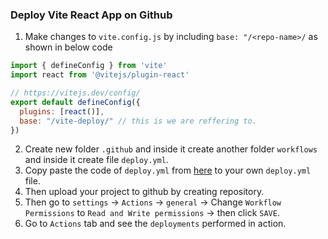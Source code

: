 ### Deploy Vite React App on Github
1. Make changes to `vite.config.js` by including `base: "/<repo-name>/` as shown in below code
```js
import { defineConfig } from 'vite'
import react from '@vitejs/plugin-react'

// https://vitejs.dev/config/
export default defineConfig({
  plugins: [react()],
  base: "/vite-deploy/" // this is we are reffering to.
})
```

2. Create new folder `.github` and inside it create another folder `workflows` and inside it create file `deploy.yml`.
3. Copy paste the code of `deploy.yml` from [here](https://github.com/ErickKS/vite-deploy/blob/main/.github/workflows/deploy.yml) to your own `deploy.yml` file.
4. Then upload your project to github by creating repository.
5. Then go to `settings` -> `Actions` -> `general` -> Change `Workflow Permissions` to `Read and Write permissions` -> then click `SAVE`.
6. Go to `Actions` tab and see the `deployments` performed in action.
